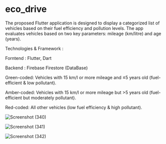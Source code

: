 # eco_drive

The proposed Flutter application is designed to display a categorized list of vehicles based on their fuel efficiency and pollution levels. The app evaluates vehicles based on two key parameters: mileage (km/litre) and age (years).


Technologies & Framework : 

Forntend : Flutter, Dart


Backend : Firebase Firestore (DataBase)



Green-coded: Vehicles with 15 km/l or more mileage and ≤5 years old (fuel-efficient & low pollutant).


Amber-coded: Vehicles with 15 km/l or more mileage but >5 years old (fuel-efficient but moderately pollutant).


Red-coded: All other vehicles (low fuel efficiency & high pollutant).


![Screenshot (340)](https://github.com/user-attachments/assets/180d1ea2-cf74-4075-9e12-d3ff74719186)


![Screenshot (341)](https://github.com/user-attachments/assets/474be553-b876-40db-b447-e150cf793c2f)


![Screenshot (342)](https://github.com/user-attachments/assets/f377649c-5119-47a7-9cd4-303632d5c693)
